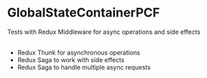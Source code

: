 # GlobalStateContainerPCF
Tests with Redux Middleware for async operations and side effects
<br/><br/>
- Redux Thunk for asynchronous operations
- Redux Saga to work with side effects
- Redux Saga to handle multiple async requests
